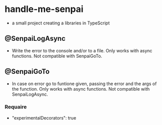 # handle-me-senpai

- a small project creating a libraries in TypeScript

## @SenpaiLogAsync

- Write the error to the console and/or to a file. Only works with async functions. Not compatible with SenpaiGoTo.

## @SenpaiGoTo

- In case on error go to funtione given, passing the error and the args of the function. Only works with async functions. Not compatible with SenpaiLogAsync.

### Requaire

- "experimentalDecorators": true
